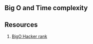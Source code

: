 Big O and Time complexity
--------------------------


Resources
-----------
1. [BigO Hacker rank](https://www.youtube.com/watch?v=v4cd1O4zkGw)
